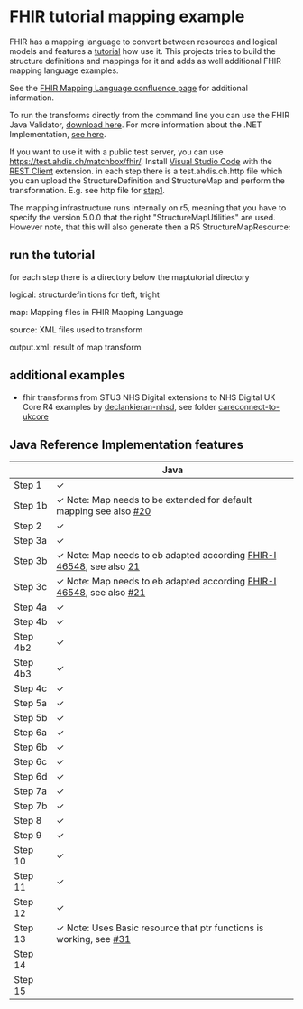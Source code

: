 # FHIR tutorial mapping example
FHIR has a mapping language to convert between resources and logical models and features a [tutorial](http://build.fhir.org/mapping-tutorial.html) how use it. This projects tries to build the structure definitions and mappings for it and adds as well additional FHIR mapping language examples.

See the [FHIR Mapping Language confluence page](https://confluence.hl7.org/display/FHIR/Using+the+FHIR+Mapping+Language) for additional information. 

To run the transforms directly from the command line you can use the FHIR Java Validator, [download here](https://github.com/hapifhir/org.hl7.fhir.core/releases/latest/download/validator_cli.jar).
For more information about the .NET Implementation, [see here](https://github.com/brianpos/fhir-net-mappinglanguage).

If you want to use it with a public test server, you can use https://test.ahdis.ch/matchbox/fhir/. Install [Visual Studio Code](https://code.visualstudio.com/) with the [REST Client](https://marketplace.visualstudio.com/items?itemName=humao.rest-client) extension. in each step there is a test.ahdis.ch.http file which you can upload the StructureDefinition and StructureMap and perform the transformation. E.g. see http file for [step1](https://github.com/ahdis/fhir-mapping-tutorial/blob/master/maptutorial/step1/test.ahdis.ch.http).

The mapping infrastructure runs internally on r5, meaning that you have to specify the version 5.0.0 that the right "StructureMapUtilities" are used. However note, that this will also generate then a R5 StructureMapResource:


## run the tutorial
for each step there is a directory below the maptutorial directory

logical: structurdefinitions for tleft, tright

map: Mapping files in FHIR Mapping Language

source: XML files used to transform

output.xml: result of map transform

## additional examples
- fhir transforms from STU3 NHS Digital extensions to NHS Digital UK Core R4 examples by [declankieran-nhsd](https://github.com/ahdis/fhir-mapping-tutorial/commits?author=declankieran-nhsd), see folder [careconnect-to-ukcore](https://github.com/ahdis/fhir-mapping-tutorial/tree/master/careconnect-to-ukcore)

## Java Reference Implementation features

|          | Java |
|----------|------|
| Step 1   |  ✓   |
| Step 1b  |  ✓ Note: Map needs to be extended for default mapping  see also [#20](https://github.com/ahdis/fhir-mapping-tutorial/issues/20)   |
| Step 2   |  ✓   |
| Step 3a  |  ✓   |
| Step 3b  |  ✓ Note: Map needs to eb adapted according [FHIR-I 46548](https://jira.hl7.org/browse/FHIR-46548), see also [21](https://github.com/ahdis/fhir-mapping-tutorial/issues/21)  |
| Step 3c  |  ✓ Note: Map needs to eb adapted according [FHIR-I 46548](https://jira.hl7.org/browse/FHIR-46548), see also [#21](https://github.com/ahdis/fhir-mapping-tutorial/issues/21) |
| Step 4a  |  ✓  |
| Step 4b  |  ✓  |
| Step 4b2 |  ✓  |
| Step 4b3 |  ✓  |
| Step 4c  |  ✓  |
| Step 5a  |  ✓   |
| Step 5b  |  ✓   |
| Step 6a  |  ✓   |
| Step 6b  |  ✓   |
| Step 6c  |  ✓   |
| Step 6d  |  ✓   |
| Step 7a  |  ✓   |
| Step 7b  |  ✓   |
| Step 8   |  ✓   |
| Step 9   |  ✓   |
| Step 10  |  ✓   |
| Step 11  |  ✓   |
| Step 12  |  ✓   |
| Step 13  |  ✓ Note: Uses Basic resource that ptr functions is  working, see [#31](https://github.com/ahdis/fhir-mapping-tutorial/issues/31)    |
| Step 14  |      |
| Step 15  |      |
